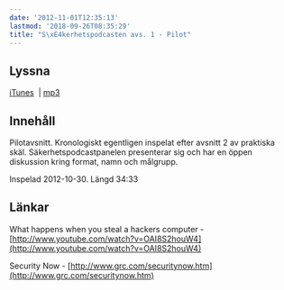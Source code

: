 ```yaml
---
date: '2012-11-01T12:35:13'
lastmod: '2018-09-26T08:35:29'
title: "S\xE4kerhetspodcasten avs. 1 - Pilot"
---
```

## Lyssna

[iTunes](https://itunes.apple.com/se/podcast/sakerhetspodcasten/id576469997?l=en)  \| [mp3](http://traffic.libsyn.com/sakerhetspodcasten/Sakerhetspodcasten_1_-_Pilot.mp3)

## Innehåll

Pilotavsnitt. Kronologiskt egentligen inspelat efter avsnitt 2 av praktiska skäl.
Säkerhetspodcastpanelen presenterar sig och har en öppen diskussion kring format,
namn och målgrupp.

Inspelad 2012-10-30. Längd 34:33

## Länkar

What happens when you steal a hackers computer - [http://www.youtube.com/watch?v=OAI8S2houW4](http://www.youtube.com/watch?v=OAI8S2houW4)

Security Now - [http://www.grc.com/securitynow.htm](http://www.grc.com/securitynow.htm)

